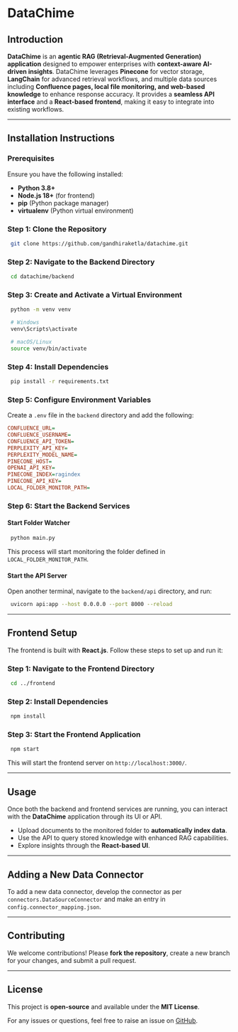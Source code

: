 # DataChime

## Introduction

**DataChime** is an **agentic RAG (Retrieval-Augmented Generation) application** designed to empower enterprises with **context-aware AI-driven insights**. DataChime leverages **Pinecone** for vector storage, **LangChain** for advanced retrieval workflows, and multiple data sources including **Confluence pages, local file monitoring, and web-based knowledge** to enhance response accuracy. It provides a **seamless API interface** and a **React-based frontend**, making it easy to integrate into existing workflows.

---

## Installation Instructions

### Prerequisites
Ensure you have the following installed:
- **Python 3.8+**
- **Node.js 18+** (for frontend)
- **pip** (Python package manager)
- **virtualenv** (Python virtual environment)

### Step 1: Clone the Repository
```sh
 git clone https://github.com/gandhiraketla/datachime.git
```

### Step 2: Navigate to the Backend Directory
```sh
 cd datachime/backend
```

### Step 3: Create and Activate a Virtual Environment
```sh
 python -m venv venv
```
```sh
 # Windows
 venv\Scripts\activate
```
```sh
 # macOS/Linux
 source venv/bin/activate
```

### Step 4: Install Dependencies
```sh
 pip install -r requirements.txt
```

### Step 5: Configure Environment Variables
Create a `.env` file in the `backend` directory and add the following:
```ini
CONFLUENCE_URL=
CONFLUENCE_USERNAME=
CONFLUENCE_API_TOKEN=
PERPLEXITY_API_KEY=
PERPLEXITY_MODEL_NAME=
PINECONE_HOST=
OPENAI_API_KEY=
PINECONE_INDEX=ragindex
PINECONE_API_KEY=
LOCAL_FOLDER_MONITOR_PATH=
```

### Step 6: Start the Backend Services
#### Start Folder Watcher
```sh
 python main.py
```
This process will start monitoring the folder defined in `LOCAL_FOLDER_MONITOR_PATH`.

#### Start the API Server
Open another terminal, navigate to the `backend/api` directory, and run:
```sh
 uvicorn api:app --host 0.0.0.0 --port 8000 --reload
```

---

## Frontend Setup
The frontend is built with **React.js**. Follow these steps to set up and run it:

### Step 1: Navigate to the Frontend Directory
```sh
 cd ../frontend
```

### Step 2: Install Dependencies
```sh
 npm install
```

### Step 3: Start the Frontend Application
```sh
 npm start
```
This will start the frontend server on `http://localhost:3000/`.

---

## Usage
Once both the backend and frontend services are running, you can interact with the **DataChime** application through its UI or API.
- Upload documents to the monitored folder to **automatically index data**.
- Use the API to query stored knowledge with enhanced RAG capabilities.
- Explore insights through the **React-based UI**.

---

## Adding a New Data Connector
To add a new data connector, develop the connector as per `connectors.DataSourceConnector` and make an entry in `config.connector_mapping.json`.

---

## Contributing
We welcome contributions! Please **fork the repository**, create a new branch for your changes, and submit a pull request.

---

## License
This project is **open-source** and available under the **MIT License**.

For any issues or questions, feel free to raise an issue on [GitHub](https://github.com/gandhiraketla/datachime/issues).

